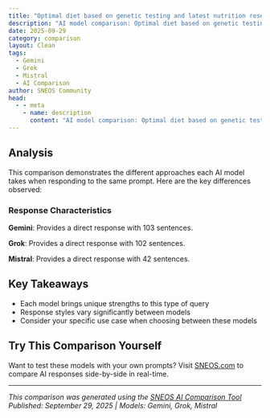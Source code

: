 ```yaml
---
title: "Optimal diet based on genetic testing and latest nutrition research"
description: "AI model comparison: Optimal diet based on genetic testing and latest nutrition research..."
date: 2025-09-29
category: comparison
layout: Clean
tags:
  - Gemini
  - Grok
  - Mistral
  - AI Comparison
author: SNEOS Community
head:
  - - meta
    - name: description
      content: "AI model comparison: Optimal diet based on genetic testing and latest nutrition research..."
---
```


<ChatComparison
  title="Optimal diet based on genetic testing and latest nutrition research"
  prompt="Optimal diet based on genetic testing and latest nutrition research"
  :responses='{"Gemini": "Okay, let\u0027s break down the concept of an optimal diet based on genetic testing and the latest nutrition research. It\u0027s a fascinating and complex topic with a lot of nuance. Here\u0027s a comprehensive overview:\n\n**I. The Core Idea: Personalized Nutrition**\n\nThe central idea is that \u0022one size fits all\u0022 dietary advice is insufficient. Individual differences in genetics, metabolism, lifestyle, and gut microbiome influence how we respond to different foods and nutrients. Personalized nutrition aims to tailor dietary recommendations to optimize individual health outcomes.\n\n**II. Genetic Testing in Nutrition**\n\n* **What it tests:** Genetic tests for nutrition typically examine specific genes or genetic variations (SNPs - Single Nucleotide Polymorphisms) linked to:\n\n * **Macronutrient Metabolism:** How your body processes carbohydrates, fats, and proteins. Examples include genes related to carbohydrate sensitivity, fat metabolism, and protein utilization.\n * **Micronutrient Needs:** Variations that affect your absorption, transport, or utilization of vitamins and minerals (e.g., vitamin D, folate, iron).\n * **Food Sensitivities/Intolerances:** Genes associated with lactose intolerance, gluten sensitivity (celiac disease predisposition), or caffeine metabolism.\n * **Risk for Chronic Diseases:** Genes that influence your predisposition to type 2 diabetes, heart disease, obesity, and certain cancers. This is often complex and multifactorial.\n * **Detoxification:** Genes related to your body\u0027s ability to process toxins (e.g., detoxification pathways in the liver).\n\n* **How it works:** You typically provide a saliva or blood sample. The lab analyzes your DNA for specific genetic markers. The results are then interpreted, often with dietary recommendations based on your genetic profile.\n\n* **Important Considerations about genetic testing for diet:**\n\n * **Not a Crystal Ball:** Genes are not destiny. They provide information about your predispositions, but your lifestyle (diet, exercise, stress, sleep) and environment play a huge role in how those genes are expressed.\n * **Limited Scope:** Most genetic tests only look at a small subset of genes related to nutrition. Our understanding of gene-diet interactions is still evolving.\n * **Accuracy and Validity:** The accuracy of genetic testing is generally high, but the validity of the *interpretation* and dietary recommendations can vary widely. Choose reputable labs with strong scientific backing.\n * **Regulation:** The Direct to consumer genetic test industry is not heavily regulated and its important to consider if the recommendations are supported by rigorous science.\n * **Ethical Considerations:** Privacy of your genetic data is crucial. Understand how the lab stores and uses your information.\n\n**III. Latest Nutrition Research: Beyond Genetics**\n\nWhile genetics provides valuable insights, it\u0027s essential to integrate it with the broader landscape of nutrition science. Key areas include:\n\n* **The Gut Microbiome:** The trillions of bacteria, fungi, viruses, and other microorganisms living in your digestive tract. The microbiome influences digestion, immunity, inflammation, and even mental health. Diet is a major factor shaping the microbiome.\n* **Inflammation:** Chronic low-grade inflammation is linked to many chronic diseases. Diet can be pro-inflammatory (e.g., processed foods, sugary drinks) or anti-inflammatory (e.g., fruits, vegetables, healthy fats).\n* **Blood Sugar Control:** Maintaining stable blood sugar levels is crucial for energy, weight management, and preventing type 2 diabetes. Dietary strategies include limiting refined carbohydrates, increasing fiber intake, and combining carbohydrates with protein and healthy fats.\n* **Macronutrient Ratios:** The optimal balance of carbohydrates, fats, and protein can vary depending on individual needs and goals. Some people may thrive on a higher-fat diet (e.g., ketogenic), while others may do better with a higher-carbohydrate approach.\n* **Nutrient Density:** Focusing on foods that are rich in vitamins, minerals, antioxidants, and phytonutrients is essential for overall health.\n* **Personal Preferences and Cultural Factors:** A sustainable diet is one that you enjoy and can maintain long-term. Cultural food traditions should be respected and incorporated whenever possible.\n\n**IV. Building Your Optimal Diet: A Multi-Faceted Approach**\n\nHere\u0027s a framework for creating a personalized diet plan:\n\n1. **Consult with a Qualified Professional:**\n * **Registered Dietitian (RD or RDN):** A nutrition expert with the credentials and knowledge to assess your individual needs and develop a personalized plan.\n * **Physician:** Especially if you have underlying health conditions.\n * **Consider a Certified Genetic Counselor:** To help interpret genetic test results and understand their implications.\n\n2. **Comprehensive Assessment:**\n * **Medical History:** Past and current health conditions, medications, allergies.\n * **Lifestyle:** Activity level, sleep patterns, stress levels.\n * **Dietary History:** Typical food intake, eating habits, preferences, and restrictions.\n * **Goals:** Weight management, improved energy, disease prevention, athletic performance.\n\n3. **Genetic Testing (Optional but Informative):**\n * Choose a reputable lab with strong scientific validation.\n * Focus on genes with well-established links to nutrition.\n * Understand the limitations of genetic testing.\n\n4. **Interpret and Integrate Data:**\n * Combine genetic results with your medical history, lifestyle, and dietary assessment.\n * Identify potential areas for improvement.\n\n5. **Develop a Personalized Diet Plan:**\n * **Macronutrient Ratios:** Adjust carbohydrate, fat, and protein intake based on your needs and preferences.\n * **Food Choices:** Prioritize whole, unprocessed foods. Emphasize fruits, vegetables, lean proteins, healthy fats, and whole grains (if tolerated).\n * **Micronutrient Optimization:** Address any potential nutrient deficiencies based on your genetic profile and dietary intake.\n * **Gut Health Support:** Include prebiotic and probiotic-rich foods.\n * **Meal Timing and Frequency:** Consider factors like insulin sensitivity and personal preferences.\n * **Hydration:** Drink plenty of water.\n\n6. **Monitor and Adjust:**\n * Track your progress and make adjustments as needed.\n * Pay attention to how you feel and how your body responds to different foods.\n * Regularly review your plan with your RD or healthcare provider.\n\n**V. Example Scenarios (Illustrative)**\n\n* **Scenario 1: Carbohydrate Sensitivity**\n * **Genetic Result:** Increased risk of blood sugar spikes after consuming high-carbohydrate meals.\n * **Dietary Adjustments:** Focus on low-glycemic carbohydrates (e.g., non-starchy vegetables, whole grains in moderation), combine carbohydrates with protein and healthy fats, and monitor blood sugar levels.\n\n* **Scenario 2: Vitamin D Deficiency Risk**\n * **Genetic Result:** Lower efficiency in converting vitamin D from sunlight or supplements into its active form.\n * **Dietary Adjustments:** Increase vitamin D-rich foods (e.g., fatty fish, fortified dairy), consider vitamin D supplementation, and get regular sun exposure (safely).\n\n* **Scenario 3: Increased Need for Folate**\n * **Genetic Result:** Genetic variations that reduce the bodies ability to process Folate\n * **Dietary Adjustments:** Consume folate rich foods like leafy greens, citrus fruits, beans, and fortified cereals.\n\n**VI. Key Considerations and Cautions**\n\n* **Sustainability:** The best diet is one that you can maintain long-term. Avoid restrictive diets that are difficult to adhere to.\n* **Enjoyment:** Food should be enjoyable. Don\u0027t eliminate all your favorite foods. Focus on moderation and balance.\n* **Evidence-Based Recommendations:** Be wary of fad diets and unsubstantiated claims. Stick to recommendations that are supported by scientific evidence.\n* **Individual Variability:** Even with genetic testing, there will still be individual differences in how people respond to different diets. Pay attention to your own body and adjust accordingly.\n* **Holistic Approach:** Remember that diet is just one piece of the puzzle. Exercise, sleep, stress management, and social connection are also essential for optimal health.\n\n**In summary, the optimal diet based on genetic testing and the latest nutrition research is a personalized approach that takes into account your individual genetic predispositions, lifestyle, preferences, and health goals. It requires a comprehensive assessment, expert guidance, and a commitment to ongoing monitoring and adjustment.**\n", "Grok": "Designing an optimal diet based on genetic testing and the latest nutrition research involves personalizing nutrition to align with an individual\u2019s unique genetic makeup, lifestyle, and health goals, while incorporating evidence-based dietary principles. Here\u0027s a comprehensive guide to crafting such a diet, including the role of genetic testing, current nutrition science, and actionable steps.\n\n---\n\n### **1. Understanding Genetic Testing for Nutrition**\nGenetic testing for nutrition, often referred to as nutrigenomics, analyzes specific genes to provide insights into how your body processes nutrients, responds to certain foods, and predisposes you to health conditions. Common tests include those offered by companies like 23andMe, AncestryDNA, or specialized nutrigenomics platforms like Nutrigenomix or DNAfit.\n\n#### Key Genetic Factors to Consider:\n- **Macronutrient Metabolism**: Genes like *FTO* and *MC4R* can influence how your body processes fats and carbohydrates, affecting weight management.\n- **Micronutrient Needs**: Variations in genes like *MTHFR* can impact folate metabolism, requiring higher intake of certain B vitamins.\n- **Food Sensitivities**: Genes such as *HLA-DQ2/DQ8* are linked to celiac disease, while *LCT* can indicate lactose intolerance.\n- **Risk for Chronic Diseases**: Genes like *APOE* can indicate a higher risk for heart disease, suggesting a need for specific dietary fats (e.g., more omega-3s, less saturated fats with certain variants like APOE4).\n- **Caffeine and Alcohol Metabolism**: Genes like *CYP1A2* determine how quickly you metabolize caffeine, affecting whether it benefits or harms you.\n\n#### How to Use Genetic Testing:\n1. **Get Tested**: Choose a reputable genetic testing service focused on health and nutrition. Ensure raw data or detailed reports are provided.\n2. **Interpret Results**: Work with a dietitian or genetic counselor trained in nutrigenomics to translate genetic data into actionable dietary recommendations.\n3. **Avoid Overinterpretation**: Genetic predispositions are not deterministic; they interact with lifestyle and environment. Use them as a guide, not a strict rule.\n\n#### Limitations:\n- Genetic testing doesn\u2019t account for epigenetics (how lifestyle influences gene expression) or the gut microbiome, both of which also shape dietary needs.\n- Research is still evolving; not all genetic markers have robust evidence linking them to specific dietary outcomes.\n\n---\n\n### **2. Latest Nutrition Research: Core Principles for an Optimal Diet**\nWhile genetic testing personalizes recommendations, evidence from large-scale studies, meta-analyses, and clinical trials provides a foundation for most individuals. Below are key principles from the latest research (as of 2023), including data from sources like the Dietary Guidelines for Americans (2020-2025), the Mediterranean Diet studies, and publications from journals like *The Lancet* and *Nature*.\n\n#### General Guidelines:\n1. **Prioritize Whole Foods**: Focus on minimally processed foods rich in nutrients\u2014vegetables, fruits, whole grains, lean proteins, nuts, and seeds. Research consistently shows that diets high in whole foods reduce risks of chronic diseases (e.g., heart disease, diabetes).\n2. **Balance Macronutrients**:\n - **Carbohydrates**: Emphasize complex carbs (whole grains, legumes, vegetables) over refined sugars. Studies suggest 45\u201365% of calories from carbs for most people, adjusted based on activity level and genetic predisposition (e.g., insulin sensitivity via *TCF7L2* gene).\n - **Fats**: Include healthy fats (monounsaturated and polyunsaturated, like olive oil, avocados, fatty fish) while limiting trans fats and excessive saturated fats. The *American Heart Association* recommends 20\u201335% of calories from fats, with a focus on omega-3s for anti-inflammatory effects.\n - **Proteins**: Aim for 10\u201335% of calories from protein, prioritizing plant-based sources (legumes, tofu) and lean animal sources (fish, poultry). Research, such as from the *Blue Zones* studies, highlights plant-heavy protein intake for longevity.\n3. **Micronutrients and Fiber**: Ensure adequate intake of vitamins, minerals, and fiber (25\u201330g daily) through diverse plant foods. Deficiencies in nutrients like vitamin D, magnesium, and iron are common and can be flagged by genetic tests.\n4. **Limit Added Sugars and Sodium**: Keep added sugars below 10% of daily calories and sodium below 2,300 mg/day to reduce risks of obesity, hypertension, and cardiovascular issues (per WHO and AHA guidelines).\n5. **Hydration**: Water should be the primary beverage. Avoid sugary drinks. Individual hydration needs vary based on activity, climate, and genetic factors affecting sweat rate.\n\n#### Evidence-Based Dietary Patterns:\nThe following diets are supported by robust research for overall health and can be tailored based on genetic insights:\n- **Mediterranean Diet**: High in vegetables, fruits, whole grains, olive oil, nuts, and fish; linked to reduced risks of heart disease, cognitive decline, and diabetes (*PREDIMED study*).\n- **DASH Diet**: Emphasizes low sodium, high potassium, and nutrient-dense foods; effective for hypertension and heart health.\n- **Plant-Based Diets**: Associated with lower risks of chronic diseases and improved gut health due to high fiber and phytonutrients (*Adventist Health Study-2*).\n- **Intermittent Fasting**: Emerging research suggests benefits for metabolic health and weight management, though long-term data is limited. Genetic variations in clock genes (*CLOCK*) may influence optimal eating windows.\n\n#### Emerging Trends:\n- **Gut Microbiome Focus**: Diet profoundly impacts gut health, which in turn affects immunity, mood, and metabolism. Fermented foods (yogurt, kimchi) and prebiotics (onions, garlic, bananas) support a healthy microbiome (*American Gut Project* findings).\n- **Precision Nutrition**: Beyond genetics, wearable devices and blood biomarker testing (e.g., glucose monitoring) can fine-tune dietary choices in real time.\n- **Sustainable Eating**: Research emphasizes plant-forward diets for environmental sustainability, aligning with health benefits (*EAT-Lancet Commission* report).\n\n---\n\n### **3. Integrating Genetic Insights with Nutrition Science**\nHere\u2019s how to combine genetic testing with general nutrition principles to create an optimal diet:\n\n#### Example Scenarios:\n1. **Weight Management**:\n - Genetic Insight: Variants in *FTO* suggest a predisposition to overeating or fat storage.\n - Action: Focus on high-satiety foods (fiber-rich vegetables, protein) and smaller, frequent meals. Research supports low-glycemic-index diets for such profiles.\n2. **Heart Health**:\n - Genetic Insight: *APOE4* variant indicates higher cardiovascular risk with saturated fats.\n - Action: Emphasize omega-3-rich foods (salmon, walnuts) and monounsaturated fats (olive oil), as supported by Mediterranean Diet trials.\n3. **Micronutrient Needs**:\n - Genetic Insight: *MTHFR* mutation affects folate metabolism.\n - Action: Increase intake of folate-rich foods (leafy greens, fortified grains) or consider a supplement, per dietitian guidance. Research shows personalized supplementation can mitigate risks of deficiency.\n4. **Food Intolerances**:\n - Genetic Insight: *LCT* gene variant suggests lactose intolerance.\n - Action: Opt for lactose-free dairy or plant-based alternatives (almond milk, oat milk). Studies confirm most individuals with this variant can tolerate small amounts of dairy if introduced gradually.\n\n#### Practical Steps:\n1. **Start with a Baseline**: Adopt a well-researched pattern like the Mediterranean or DASH diet as a foundation.\n2. **Layer Genetic Insights**: Adjust macronutrient ratios, food choices, or supplement needs based on genetic test results.\n3. **Monitor and Adapt**: Use tools like food diaries, wearable trackers, or blood tests (e.g., lipid panels, glucose levels) to assess how your body responds to dietary changes.\n4. **Work with Experts**: Collaborate with a registered dietitian or nutritionist who can integrate genetic data with lifestyle factors like stress, sleep, and exercise.\n\n---\n\n### **4. Sample Optimal Diet Plan (Adjustable Based on Genetics)**\nBelow is a general one-day plan based on current research, which can be tailored after genetic testing:\n\n- **Breakfast**: Greek yogurt (or plant-based alternative if lactose intolerant) with berries, chia seeds, and a handful of walnuts (rich in omega-3s).\n- **Snack**: Apple slices with almond butter (healthy fats and fiber).\n- **Lunch**: Quinoa salad with mixed greens, chickpeas, avocado, cherry tomatoes, and olive oil dressing; grilled salmon (or tofu for plant-based) on the side.\n- **Snack**: Fermented food like sauerkraut or kombucha to support gut health.\n- **Dinner**: Stir-fried vegetables (broccoli, bell peppers) with brown rice and lean chicken (or tempeh); season with herbs and spices instead of salt.\n- **Hydration**: 8\u201310 glasses of water; herbal tea or black coffee if caffeine metabolism is favorable per genetic profile.\n- **Optional**: Dark chocolate (70%\u002B cocoa, small portion) for antioxidants.\n\n**Adjustments**:\n- If genetic testing shows poor carb metabolism, reduce quinoa/rice portions and increase non-starchy vegetables.\n- If high risk for heart disease, prioritize fish over chicken and add flaxseeds for extra omega-3s.\n\n---\n\n### **5. Additional Considerations**\n- **Lifestyle Factors**: Diet works best alongside adequate sleep (7\u20139 hours), regular physical activity (150 minutes moderate exercise/week), and stress management, as these influence gene expression (epigenetics).\n- **Cultural and Personal Preferences**: An optimal diet must be sustainable. Incorporate foods you enjoy and align with your cultural background while meeting nutritional needs.\n- **Regular Updates**: Nutrition science evolves. Stay informed via credible sources like PubMed, Harvard Health, or the World Health Organization.\n\n---\n\n### **6. Conclusion**\nAn optimal diet based on genetic testing and the latest nutrition research combines", "Mistral": "Creating an optimal diet based on genetic testing and the latest nutrition research involves a personalized approach that considers your unique genetic makeup, lifestyle, and health goals. Here\u0027s a step-by-step process to help you design an optimal diet:\n\n1. **Genetic Testing**: Undergo genetic testing to gather information about:\n - Nutrient metabolism (e.g., how well you process folate, vitamin B12, or choline)\n - Food intolerances or sensitivities (e.g., lactose or gluten)\n - Inherited health risks (e.g., cardiovascular disease, diabetes, or obesity)\n - Response to specific diets (e.g., low-carb or low-fat diets)\n\n2. **Consult a Professional**: Work with a registered dietitian, nutritionist, or healthcare provider experienced in nutrigenomics to interpret your genetic test results and provide personalized recommendations.\n\n3. **Latest Nutrition Research**: Incorporate evidence-based nutrition guidelines and recent findings, such as:\n\n - **Plant-forward eating**: Emphasize plant-based foods like fruits, vegetables, whole grains, legumes, nuts, and seeds for increased fiber, vitamins, minerals, and phytochemicals.\n\n - **Healthy fats**: Include foods rich in monounsaturated and polyunsaturated fats (e.g., avocados, olive oil, fatty fish, nuts, and seeds). Limit saturated fats and avoid trans fats.\n\n - **Lean proteins**: Opt for lean protein sources like poultry, fish, beans, lentils, tofu, and low-fat dairy.\n\n - **Whole and minimally processed foods**: Limit ultra-processed foods, as they are often high in added sugars, unhealthy fats, and sodium.\n\n - **Gut health**: Include probiotic and prebiotic foods to support a healthy gut microbiome.\n\n - **Hydration**: Drink adequate water and other hydrating beverages like herbal tea throughout the day.\n\n4. **Personalized Nutrition**: Tailor your diet based on your genetic results and nutrition research. For example:\n\n - If you have a genetic variant that affects your ability to process folate, emphasize folate-rich foods and consider a supplement.\n - If you\u0027re at increased risk for type 2 diabetes, focus on a balanced diet with complex carbohydrates, healthy fats, and lean proteins to support blood sugar regulation.\n - If you\u0027re sensitive to lactose, opt for lactose-free or low-lactose dairy products or alternatives.\n\n5. **Monitor and Adjust**: Regularly monitor your health metrics (e.g., weight, blood pressure, blood sugar, cholesterol levels) and adjust your diet as needed based on changes in your health goals, lifestyle, or genetic research advancements.\n\n6. **Lifestyle Factors**: Incorporate regular physical activity, stress management, and adequate sleep to support overall health and complement your optimal diet.\n\nHere are some reputable resources to stay updated on the latest nutrition research:\n- PubMed (pubmed.ncbi.nlm.nih.gov)\n- Examine (examine.com)\n- NutritionFacts.org (nutritionfacts.org)\n- Academy of Nutrition and Dietetics (eatright.org)\n- American Society for Nutrition (nutrition.org)"}' 
  published-date="16:28"
/>

## Analysis

This comparison demonstrates the different approaches each AI model takes when responding to the same prompt. Here are the key differences observed:

### Response Characteristics

**Gemini**: Provides a direct response with 103 sentences. 

**Grok**: Provides a direct response with 102 sentences. 

**Mistral**: Provides a direct response with 42 sentences. 

## Key Takeaways

- Each model brings unique strengths to this type of query
- Response styles vary significantly between models
- Consider your specific use case when choosing between these models

## Try This Comparison Yourself

Want to test these models with your own prompts? Visit [SNEOS.com](https://sneos.com) to compare AI responses side-by-side in real-time.

---

*This comparison was generated using the [SNEOS AI Comparison Tool](https://sneos.com)*
*Published: September 29, 2025 | Models: Gemini, Grok, Mistral*
